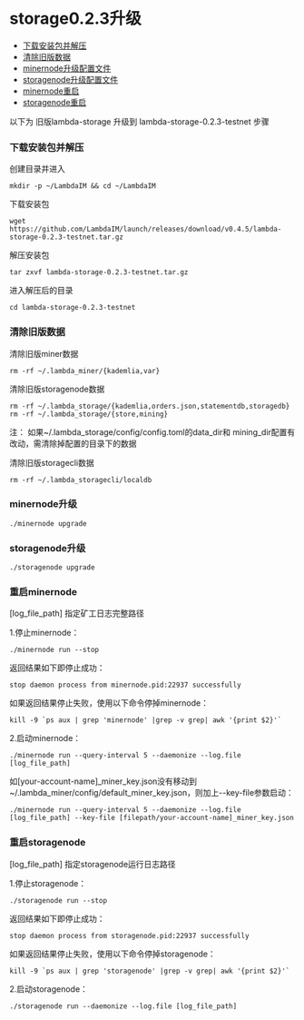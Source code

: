 # storage0.2.3升级

* [下载安装包并解压](#下载安装包并解压)
* [清除旧版数据](#清除旧版数据)
* [minernode升级配置文件](#minernode升级配置文件)
* [storagenode升级配置文件](#storagenode升级配置文件)
* [minernode重启](#minernode重启)
* [storagenode重启](#storagenode重启)

以下为 旧版lambda-storage 升级到 lambda-storage-0.2.3-testnet 步骤



### 下载安装包并解压

创建目录并进入 

```
mkdir -p ~/LambdaIM && cd ~/LambdaIM
```
下载安装包
```
wget https://github.com/LambdaIM/launch/releases/download/v0.4.5/lambda-storage-0.2.3-testnet.tar.gz
```
解压安装包
```
tar zxvf lambda-storage-0.2.3-testnet.tar.gz
```
进入解压后的目录
```
cd lambda-storage-0.2.3-testnet
```

### 清除旧版数据
清除旧版miner数据
```
rm -rf ~/.lambda_miner/{kademlia,var}
```

清除旧版storagenode数据
```
rm -rf ~/.lambda_storage/{kademlia,orders.json,statementdb,storagedb}
rm -rf ~/.lambda_storage/{store,mining} 
```
注： 如果~/.lambda_storage/config/config.toml的data_dir和 mining_dir配置有改动，需清除掉配置的目录下的数据

清除旧版storagecli数据
```
rm -rf ~/.lambda_storagecli/localdb
```

### minernode升级

```
./minernode upgrade
```

### storagenode升级

```
./storagenode upgrade
```

### 重启minernode
[log_file_path] 指定矿工日志完整路径

1.停止minernode：
```
./minernode run --stop
```
返回结果如下即停止成功：
```
stop daemon process from minernode.pid:22937 successfully
```
如果返回结果停止失败，使用以下命令停掉minernode：
```
kill -9 `ps aux | grep 'minernode' |grep -v grep| awk '{print $2}'`
```
2.启动minernode：
```
./minernode run --query-interval 5 --daemonize --log.file [log_file_path]
```

如[your-account-name]_miner_key.json没有移动到~/.lambda_miner/config/default_miner_key.json，则加上--key-file参数启动：
```
./minernode run --query-interval 5 --daemonize --log.file [log_file_path] --key-file [filepath/your-account-name]_miner_key.json
```

### 重启storagenode
[log_file_path] 指定storagenode运行日志路径

1.停止storagenode：
```
./storagenode run --stop
```
返回结果如下即停止成功：
```
stop daemon process from storagenode.pid:22937 successfully
```
如果返回结果停止失败，使用以下命令停掉storagenode：
```
kill -9 `ps aux | grep 'storagenode' |grep -v grep| awk '{print $2}'`
```

2.启动storagenode：
```
./storagenode run --daemonize --log.file [log_file_path]
```
